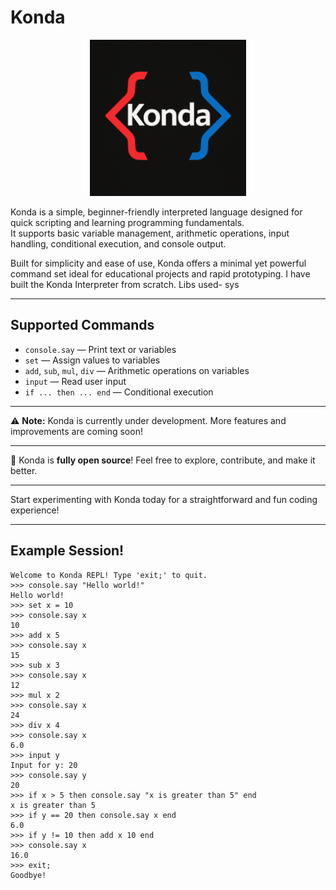 # Konda
<p align="center">
  <img src="assets/logo.png.png" alt="Konda Logo" width="250"/>
</p>


Konda is a simple, beginner-friendly interpreted language designed for quick scripting and learning programming fundamentals.  
It supports basic variable management, arithmetic operations, input handling, conditional execution, and console output.

Built for simplicity and ease of use, Konda offers a minimal yet powerful command set ideal for educational projects and rapid prototyping.
I have built the Konda Interpreter from scratch. Libs used- sys

---

## Supported Commands

- `console.say` — Print text or variables  
- `set` — Assign values to variables  
- `add`, `sub`, `mul`, `div` — Arithmetic operations on variables  
- `input` — Read user input  
- `if ... then ... end` — Conditional execution  

---

⚠️ **Note:** Konda is currently under development. More features and improvements are coming soon!

---

🚀 Konda is **fully open source**! Feel free to explore, contribute, and make it better.

---

Start experimenting with Konda today for a straightforward and fun coding experience!

---

## Example Session!

```plaintext
Welcome to Konda REPL! Type 'exit;' to quit.
>>> console.say "Hello world!"
Hello world!
>>> set x = 10
>>> console.say x
10
>>> add x 5
>>> console.say x
15
>>> sub x 3
>>> console.say x
12
>>> mul x 2
>>> console.say x
24
>>> div x 4
>>> console.say x
6.0
>>> input y
Input for y: 20
>>> console.say y
20
>>> if x > 5 then console.say "x is greater than 5" end
x is greater than 5
>>> if y == 20 then console.say x end
6.0
>>> if y != 10 then add x 10 end
>>> console.say x
16.0
>>> exit;
Goodbye!
